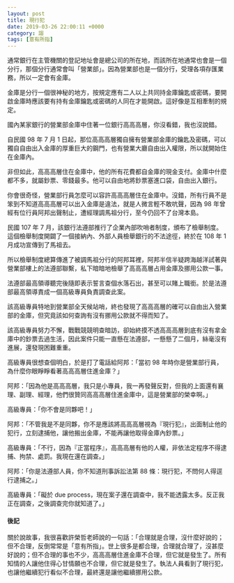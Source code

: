 ```yaml
---
layout: post
title: 現行犯
date: 2019-03-26 22:00:11 +0000
category: 謅
tags: [意有所指]
---
```



通常銀行在主管機關的登記地址會是總公司的所在地，而該所在地通常也會是一個分行，那個分行通常會叫「營業部」。因為營業部也是一個分行，受理各項存匯業務，所以一定會有金庫。

金庫是分行一個很神秘的地方，按規定應有二人以上共同持金庫鑰匙或密碼，要開啟金庫時應該要有持有金庫鑰匙或密碼的人同在才能開啟。這好像是互相牽制的規定。

<!--more-->

國內某家銀行的營業部金庫中住著一位銀行高高高層，你沒看錯，我也沒說錯。

自民國 98 年 7 月 1 日起，那位高高高層獨自擁有營業部金庫的鑰匙及密碼，可以獨自自由出入金庫的厚重巨大的鋼門，也有營業大廳自由出入權限，所以就開始住在金庫內。

非但如此，高高高層住在金庫中，他的所有花費都自金庫的現金支付。金庫中什麼都不多，就屬鈔票、零錢最多。他可以自由地將鈔票塞進口袋，自由出入銀行。

你會很奇怪，營業部行員怎麼可以容許高高高層住在金庫中。沒錯，所有行員不是笨到不知道高高高層可以出入金庫是違法，就是人微言輕不敢吭聲，因為 98 年曾經有位行員阿邦出聲制止，遭經理調馬祖分行，至今仍回不了台灣本島。

民國 107 年 7 月，該銀行法遵部推行了企業內部吹哨者制度，頒布了檢舉制度。這個檢舉制度開闢了一個接納內、外部人員檢舉銀行的不法途徑，終於在 108 年 1 月成功宣傳到了馬祖去。

所以檢舉制度總算傳進了被調馬祖分行的阿邦耳裡，阿邦半信半疑跨海越洋試著與營業部樓上的法遵部聯繫，私下暗暗地檢舉了高高高層占用金庫及挪用公款一事。

法遵部最高領導聽完後隨即表示誓言查個水落石出，甚至可以賭上職銜。於是法遵部最高領導責成一個高級專員負責調查此案。

該高級專員特地到營業部全天候站哨，終也發現了高高高層的確可以自由出入營業部的金庫，但究竟該如何查詢有沒有挪用公款就不得而知了。

該高級專員努力不懈，戰戰競競明查暗訪，卻始終摸不透高高高層到底有沒有拿金庫中的鈔票去過生活，因此案件只能一直懸在法遵部，一懸懸了二個月，絲毫沒有進展，還發現困難重重。

高級專員很想查個明白，於是打了電話給阿邦：「當初 98 年時你是營業部行員，為什麼你眼睜睜看著高高高層住進金庫？」

阿邦：「因為他是高高高層，我只是小專員，我一再發聲反對，但我的上面還有襄理、副理、經理，他們很贊同高高高層住進金庫中，這是營業部的榮幸啊。」

高級專員：「你不會是同夥吧！」

阿邦：「不管我是不是同夥，你不是應該將高高高層視為『現行犯』，出面制止他的犯行，立刻逮捕他，讓他搬出金庫，不能再讓他取得金庫內鈔票。」

高級專員：「不行，因為『正當程序』，高高高層有他的人權，非依法定程序不得逮捕、拘禁、處罰。我現在還在調查。」

阿邦：「你是法遵部人員，你不知道刑事訴訟法第 88 條：現行犯，不問何人得逕行逮捕之。」

高級專員：「礙於 due process，現在案子還在調查中，我不能透露太多。反正我正在調查，之後調查完你就知道了。」


#### 後記

關於說故事，我很喜歡許榮哲老師說的一句話：「合理就是合理，沒什麼好說的；但不合理，反倒常常是「意有所指」。世上很多是都合理，合理就合理了，沒甚麼好說的；但不合理的事也不少，高高高層住進金庫不合理，但它就是發生了。所有知情的人讓他住得心甘情願也不合理，但它就是發生了。執法人員看到了現行犯，也讓他繼續犯行看似不合理，最終還是讓他繼續挪用公款。

